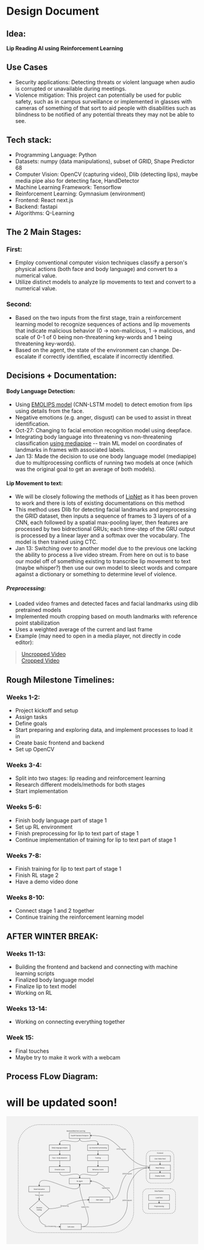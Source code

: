 # Design Document

## Idea:  
**Lip Reading AI using Reinforcement Learning**  

## Use Cases
- Security applications: Detecting threats or violent language when audio is corrupted or unavailable during meetings.
- Violence mitigation: This project can potentially be used for public safety, such as in campus surveillance or implemented in glasses with cameras of something of that sort to aid people with disabilities such as blindness to be notified of any potential threats they may not be able to see.

## Tech stack: 
- Programming Language: Python 
- Datasets: numpy (data manipulations), subset of GRID, Shape Predictor 68
- Computer Vision: OpenCV (capturing video), Dlib (detecting lips), maybe media pipe also for detecting face, HandDetector
- Machine Learning Framework: Tensorflow
- Reinforcement Learning: Gymnasium (environment) 
- Frontend: React next.js 
- Backend: fastapi 
- Algorithms: Q-Learning

## The 2 Main Stages:  

### First:
- Employ conventional computer vision techniques classify a person's physical actions (both face and body language) and convert to a numerical value.
- Utilize distinct models to analyze lip movements to text and convert to a numerical value. 

### Second:  
- Based on the two inputs from the first stage, train a reinforcement learning model to recognize sequences of actions and lip movements that indicate malicious behavior (0 -> non-malicious, 1 -> malicious, and scale of 0-1 of 0 being non-threatening key-words and 1 being threatening key-words).
- Based on the agent, the state of the environment can change. De-escalate if correctly identified, escalate if incorrectly identified.

## Decisions + Documentation:
#### Body Language Detection:
- Using [EMOLIPS model]([url](https://github.com/SMIL-SPCRAS/EMOLIPS)) (CNN-LSTM model) to detect emotion from lips using details from the face.
- Negative emotions (e.g. anger, disgust) can be used to assist in threat identification.
- Oct-27: Changing to facial emotion recognition model using deepface.
- Integrating body language into threatening vs non-threatening classification [using mediapipe]([url](https://www.youtube.com/watch?v=We1uB79Ci-w)) -- train ML model on coordinates of landmarks in frames with associated labels.  
- Jan 13: Made the decision to use one body language model (mediapipe) due to multiprocessing conflicts of running two models at once (which was the original goal to get an average of both models).

#### Lip Movement to text:
- We will be closely following the methods of [LipNet](https://arxiv.org/pdf/1611.01599) as it has been proven to work and there is lots of existing documentations on this method
- This method uses Dlib for detecting facial landmarks and preprocessing the GRID dataset, then inputs a sequence of frames to 3 layers of 
of a CNN, each followed by a spatial max-pooling layer, then features are processed by two bidrectional GRUs; each time-step of the GRU output is processed by a linear layer and a softmax over the vocabulary. The model is then trained using CTC.
- Jan 13: Switching over to another model due to the previous one lacking the ability to process a live video stream. From here on out is to base our model off of something existing to transcribe lip movement to text (maybe whisper?) then use our own model to sleect words and compare against a dictionary or something to determine level of violence.

##### Preprocessing:
- Loaded video frames and detected faces and facial landmarks using dlib pretrained models
- Implemented mouth cropping based on mouth landmarks with reference point stabilization
- Uses a weighted average of the current and last frame
- Example (may need to open in a media player, not directly in code editor):
> [Uncropped Video](machine_learning/lip_reading/preprocessing/example/ex_1_uncropped.mp4)  
> [Cropped Video](machine_learning/lip_reading/preprocessing/example/ex_1_cropped.mp4)

## Rough Milestone Timelines:  
### Weeks 1-2:  
- Project kickoff and setup  
- Assign tasks  
- Define goals  
- Start preparing and exploring data, and implement processes to load it in  
- Create basic frontend and backend  
- Set up OpenCV  

### Weeks 3-4:  
- Split into two stages: lip reading and reinforcement learning
- Research different models/methods for both stages
- Start implementation

### Weeks 5-6:  
- Finish body language part of stage 1
- Set up RL environment
- Finish preprocessing for lip to text part of stage 1
- Continue implementation of training for lip to text part of stage 1

### Weeks 7-8:  
- Finish training for lip to text part of stage 1
- Finish RL stage 2
- Have a demo video done

### Weeks 8-10:  
- Connect stage 1 and 2 together
- Continue training the reinforcement learning model

## AFTER WINTER BREAK:  

### Weeks 11-13:  
- Building the frontend and backend and connecting with machine learning scripts
- Finalized body language model
- Finalize lip to text model
- Working on RL

### Weeks 13-14:  
- Working on connecting everything together

### Week 15:  
- Final touches  
- Maybe try to make it work with a webcam

## Process FLow Diagram:
# will be updated soon!
![Process Flow Diagram](/process_flow_dgm.jpg)